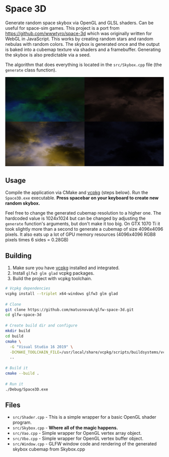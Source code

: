 # Space 3D 

Generate random space skybox via OpenGL and GLSL shaders. Can be useful for space-sim games. This project is a port from <https://github.com/wwwtyro/space-3d> which was originally written for WebGL in JavaScript. This works by creating random stars and random nebulas with random colors. The skybox is generated once and the output is baked into a cubemap texture via shaders and a framebuffer. Generating the skybox is also predictable via a seed.

The algorithm that does everything is located in the `src/Skybox.cpp` file (the `generate` class function).

![screenshot](screenshot.jpg)

## Usage

Compile the application via CMake and [vcpkg](https://github.com/microsoft/vcpkg) (steps below). Run the `Space3D.exe` executable. **Press spacebar on your keyboard to create new random skybox.**

Feel free to change the generated cubemap resolution to a higher one. The hardcoded value is 1024x1024 but can be changed by adjusting the `generate` function's arguments, but don't make it too big. On GTX 1070 Ti it took slightly more than a second to generate a cubemap of size 4096x4096 pixels. It also eats up a lot of GPU memory resources (4096x4096 RGB8 pixels times 6 sides = 0.28GB)

## Building

1. Make sure you have [vcpkg](https://github.com/microsoft/vcpkg) installed and integrated.
2. Install `glfw3 glm glad` vcpkg packages.
3. Build the project with vcpkg toolchain.

```bash
# Vcpkg dependencies
vcpkg install --triplet x64-windows glfw3 glm glad

# Clone
git clone https://github.com/matusnovak/glfw-space-3d.git
cd glfw-space-3d

# Create build dir and configure
mkdir build
cd build
cmake \
  -G "Visual Studio 16 2019" \
  -DCMAKE_TOOLCHAIN_FILE=/usr/local/share/vcpkg/scripts/buildsystems/vcpkg.cmake \
  ..

# Build it
cmake --build .

# Run it
./Debug/Space3D.exe
```

## Files

* `src/Shader.cpp` - This is a simple wrapper for a basic OpenGL shader program.
* `src/Skybox.cpp` - **Where all of the magic happens.**
* `src/Vao.cpp` - Simple wrapper for OpenGL vertex array object.
* `src/Vbo.cpp` - Simple wrapper for OpenGL vertex buffer object.
* `src/Window.cpp` - GLFW window code and rendering of the generated skybox cubemap from Skybox.cpp

